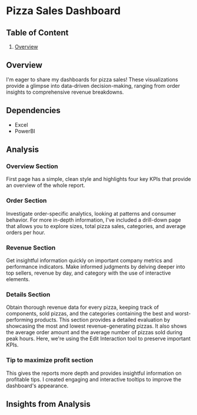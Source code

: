 # Pizza Sales Dashboard

## Table of Content

1. [Overview](#overview)

## Overview 

I'm eager to share my dashboards for pizza sales! These visualizations provide a glimpse into data-driven decision-making, ranging from order insights to comprehensive revenue breakdowns.

## Dependencies

- Excel 
- PowerBI

## Analysis 

### Overview Section 

First page has a simple, clean style and highlights four key KPIs that provide an overview of the whole report.

### Order Section 

Investigate order-specific analytics, looking at patterns and consumer behavior. For more in-depth information, I've included a drill-down page that allows you to explore sizes, total pizza sales, categories, and average orders per hour.

### Revenue Section 

Get insightful information quickly on important company metrics and performance indicators. Make informed judgments by delving deeper into top sellers, revenue by day, and category with the use of interactive elements.

### Details Section 

Obtain thorough revenue data for every pizza, keeping track of components, sold pizzas, and the categories containing the best and worst-performing products. This section provides a detailed evaluation by showcasing the most and lowest revenue-generating pizzas. It also shows the average order amount and the average number of pizzas sold during peak hours. Here, we're using the Edit Interaction tool to preserve important KPIs.


### Tip to maximize profit section 

This gives the reports more depth and provides insightful information on profitable tips. I created engaging and interactive tooltips to improve the dashboard's appearance.

## Insights from Analysis

